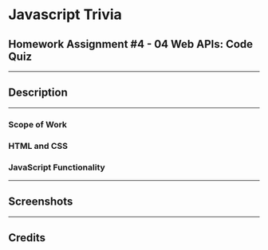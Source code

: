 # Javascript Trivia
## Homework Assignment #4 - 04 Web APIs: Code Quiz

---

## Description
---
### Scope of Work
### HTML and CSS
<!-- For simplicity and efficancy, BootStrap was choosen for the design elements.  -->
### JavaScript Functionality
---
## Screenshots
---
## Credits

<!-- JS Logo - https://www.vhv.rs/somore/javascript-logo -->

<!-- better responsive typograpgy https://css-tricks.com/fun-viewport-units/ -->

<!-- security differences between innerHTML and textContent https://stackoverflow.com/questions/48517469/security-innerhtml-vs-textcontent-with-api -->

<!-- pad time with leading 0's https://stackoverflow.com/questions/8089875/show-a-leading-zero-if-a-number-is-less-than-10

https://developer.mozilla.org/en-US/docs/Web/JavaScript/Reference/Global_Objects/String/padStart 

https://stackoverflow.com/questions/52118323/show-countdown-timer-in-hhmmss-instead-of-hms-in-javascript?noredirect=1&lq=1

https://scotch.io/tutorials/formattings-string-with-javascript-padstart-and-padend-->

<!-- getting multiple vlaues to local storage
https://stackoverflow.com/questions/40843773/localstorage-keeps-overwriting-my-data 

https://stackoverflow.com/questions/19635077/adding-objects-to-array-in-localstorage-->

<!-- cleaner set timeout code than ive used in the past
https://www.sitepoint.com/javascript-settimeout-function-examples/ -->

<!-- using a foreach
https://dmitripavlutin.com/foreach-iterate-array-javascript/ -->

<!-- page refresh on click https://www.w3schools.com/jsref/met_loc_reload.asp -->